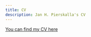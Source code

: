 ```yaml
---
title: CV
description: Jan H. Pierskalla's CV
---
```


[You can find my CV here](../papers/JanCV2024.pdf)

